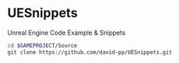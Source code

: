 # UESnippets
Unreal Engine Code Example &amp; Snippets

```bash
cd $GAMEPROJECT/Source
git clone https://github.com/david-pp/UESnippets.git 
```